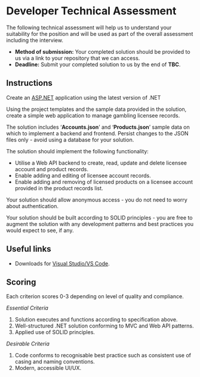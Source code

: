 # Developer Technical Assessment 

The following technical assessment will help us to understand your suitability for the position and will be used as part of the overall assessment including the interview.

- **Method of submission:** Your completed solution should be provided to us via a link to your repository that we can access.
- **Deadline:** Submit your completed solution to us by the end of **TBC**. 

## Instructions 

Create an [ASP.NET](https://dotnet.microsoft.com/en-us/download/dotnet) application using the latest version of .NET

Using the project templates and the sample data provided in the solution, create a simple web application to manage gambling licensee records. 

The solution includes ‘**Accounts.json**’ and ‘**Products.json**’ sample data on which to implement a backend and frontend. Persist changes to the JSON files only - avoid using a database for your solution. 

The solution should implement the following functionality: 

- Utilise a Web API backend to create, read, update and delete licensee account and product  records.
- Enable adding and editing of licensee account records.
- Enable adding and removing of licensed products on a licensee account provided in the product records list. 

Your solution should allow anonymous access - you do not need to worry about authentication.

Your solution should be built according to SOLID principles - you are free to augment the solution with any development patterns and best practices you would expect to see, if any.

## Useful links

- Downloads for [Visual Studio/VS Code](https://visualstudio.microsoft.com/downloads/).

## Scoring

Each criterion scores 0-3 depending on level of quality and compliance.

*Essential Criteria*

1. Solution executes and functions according to specification above.
2. Well-structured .NET solution conforming to MVC and Web API patterns.
3. Applied use of SOLID principles.

*Desirable Criteria*

1. Code conforms to recognisable best practice such as consistent use of casing and naming conventions.
2. Modern, accessible UI/UX.